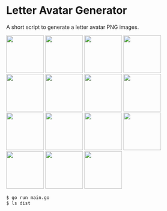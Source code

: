 # Letter Avatar Generator

A short script to generate a letter avatar PNG images.

<img src="https://pub.lbkrs.com/letter-avatars/a.png" width="100" /> <img src="https://pub.lbkrs.com/letter-avatars/b.png" width="100" /> <img src="https://pub.lbkrs.com/letter-avatars/c.png" width="100" /> <img src="https://pub.lbkrs.com/letter-avatars/d.png" width="100" /> <img src="https://pub.lbkrs.com/letter-avatars/e.png" width="100" /> <img src="https://pub.lbkrs.com/letter-avatars/f.png" width="100" /> <img src="https://pub.lbkrs.com/letter-avatars/i.png" width="100" /> <img src="https://pub.lbkrs.com/letter-avatars/j.png" width="100" /> <img src="https://pub.lbkrs.com/letter-avatars/k.png" width="100" /> <img src="https://pub.lbkrs.com/letter-avatars/0.png" width="100" /> <img src="https://pub.lbkrs.com/letter-avatars/1.png" width="100" /> <img src="https://pub.lbkrs.com/letter-avatars/2.png" width="100" /> <img src="https://pub.lbkrs.com/letter-avatars/3.png" width="100" /> <img src="https://pub.lbkrs.com/letter-avatars/4.png" width="100" /> <img src="https://pub.lbkrs.com/letter-avatars/none.png" width="100" />

```bash
$ go run main.go
$ ls dist
```
